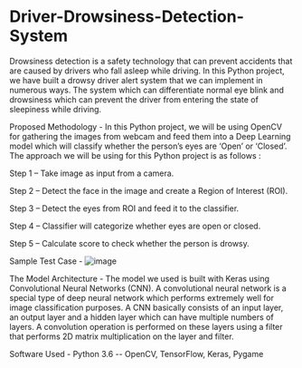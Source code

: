 # Driver-Drowsiness-Detection-System

Drowsiness detection is a safety technology that can prevent accidents that are caused by drivers who fall asleep while driving.
In this Python project, we have built a drowsy driver alert system that we can implement in numerous ways. The system which can differentiate normal eye blink and drowsiness which can prevent the driver from entering the state of sleepiness while driving.

Proposed Methodology - 
In this Python project, we will be using OpenCV for gathering the images from webcam and feed them into a Deep Learning model which will classify whether the person’s eyes are ‘Open’ or ‘Closed’. The approach we will be using for this Python project is as follows :

Step 1 – Take image as input from a camera.

Step 2 – Detect the face in the image and create a Region of Interest (ROI).

Step 3 – Detect the eyes from ROI and feed it to the classifier.

Step 4 – Classifier will categorize whether eyes are open or closed.

Step 5 – Calculate score to check whether the person is drowsy.

Sample Test Case -
![image](https://user-images.githubusercontent.com/71064296/120685306-55aa0180-c4bd-11eb-8a88-248f1d30e3b8.png)

The Model Architecture -
The model we used is built with Keras using Convolutional Neural Networks (CNN). A convolutional neural network is a special type of deep neural network which performs extremely well for image classification purposes. A CNN basically consists of an input layer, an output layer and a hidden layer which can have multiple numbers of layers. A convolution operation is performed on these layers using a filter that performs 2D matrix multiplication on the layer and filter.

Software Used - 
Python 3.6
  -- OpenCV, TensorFlow, Keras, Pygame

